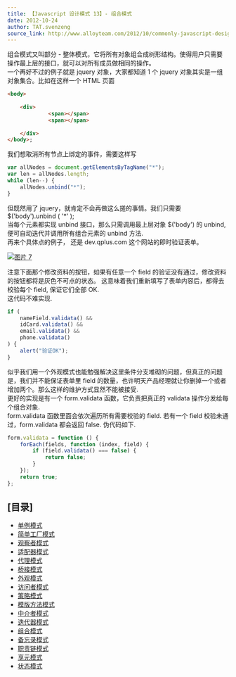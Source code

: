 ```yaml
---
title: 【Javascript 设计模式 13】- 组合模式
date: 2012-10-24
author: TAT.svenzeng
source_link: http://www.alloyteam.com/2012/10/commonly-javascript-design-patterns-combined-mode/
---
```


<!-- {% raw %} - for jekyll -->

组合模式又叫部分 - 整体模式，它将所有对象组合成树形结构。使得用户只需要操作最上层的接口，就可以对所有成员做相同的操作。  
一个再好不过的例子就是 jquery 对象，大家都知道 1 个 jquery 对象其实是一组对象集合。比如在这样一个 HTML 页面

```html
<body>
      
    <div>
             <span></span>
             <span></span>
          
    </div>
</body>;
```

我们想取消所有节点上绑定的事件，需要这样写

```javascript
var allNodes = document.getElementsByTagName("*");
var len = allNodes.length;
while (len--) {
    allNodes.unbind("*");
}
```

但既然用了 jquery，就肯定不会再做这么搓的事情。我们只需要 $('body').unbind ( '\*' );  
当每个元素都实现 unbind 接口，那么只需调用最上层对象 $('body') 的 unbind, 便可自动迭代并调用所有组合元素的 unbind 方法.  
再来个具体点的例子， 还是 dev.qplus.com 这个网站的即时验证表单。

[![](http://www.alloyteam.com/wp-content/uploads/2012/10/图片7.png "图片 7")](http://www.alloyteam.com/wp-content/uploads/2012/10/图片7.png)

注意下面那个修改资料的按钮，如果有任意一个 field 的验证没有通过，修改资料的按钮都将是灰色不可点的状态。 这意味着我们重新填写了表单内容后，都得去校验每个 field, 保证它们全部 OK.  
这代码不难实现.

```javascript
if (
    nameField.validata() &&
    idCard.validata() &&
    email.validata() &&
    phone.validata()
) {
    alert("验证OK");
}
```

似乎我们用一个外观模式也能勉强解决这里条件分支堆砌的问题，但真正的问题是，我们并不能保证表单里 field 的数量，也许明天产品经理就让你删掉一个或者增加两个。那么这样的维护方式显然不能被接受.  
更好的实现是有一个 form.validata 函数，它负责把真正的 validata 操作分发给每个组合对象.  
form.validata 函数里面会依次遍历所有需要校验的 field. 若有一个 field 校验未通过，form.validata 都会返回 false. 伪代码如下.

```javascript
form.validata = function () {
    forEach(fields, function (index, field) {
        if (field.validata() === false) {
            return false;
        }
    });
    return true;
};
```

## \[目录]

-   [单例模式](http://www.alloyteam.com/2012/10/common-javascript-design-patterns/ "单例模式")
-   [简单工厂模式](http://www.alloyteam.com/2012/10/commonly-javascript-design-patterns-simple-factory-pattern/ "简单工厂模式")
-   [观察者模式](http://www.alloyteam.com/2012/10/commonly-javascript-design-pattern-observer-mode/ "观察者模式")
-   [适配器模式](http://www.alloyteam.com/2012/10/commonly-javascript-design-patterns-adapter-mode/ "适配器模式")
-   [代理模式](http://www.alloyteam.com/2012/10/commonly-javascript-design-patterns-proxy-mode/ "代理模式")
-   [桥接模式](http://www.alloyteam.com/2012/10/commonly-javascript-design-mode-bridge-mode/ "桥接模式")
-   [外观模式](http://www.alloyteam.com/2012/10/commonly-javascript-design-patterns-appearance-mode/ "外观模式")
-   [访问者模式](http://www.alloyteam.com/2012/10/commonly-javascript-design-patterns-the-visitor-pattern/ "访问者模式")
-   [策略模式](http://www.alloyteam.com/2012/10/commonly-javascript-design-patterns-strategy-mode/ "策略模式")
-   [模版方法模式](http://www.alloyteam.com/2012/10/commonly-javascript-design-patterns-template-method-pattern/ "模版方法模式")
-   [中介者模式](http://www.alloyteam.com/2012/10/javascript-design-pattern-intermediary-model/ "中介者模式")
-   [迭代器模式](http://www.alloyteam.com/2012/10/commonly-javascript-design-patterns-iterator-mode/ "迭代器模式")
-   [组合模式](http://www.alloyteam.com/2012/10/commonly-javascript-design-patterns-combined-mode/ "组合模式")
-   [备忘录模式](http://www.alloyteam.com/2012/10/commonly-javascript-design-patterns-memorandum-mode/ "备忘录模式")
-   [职责链模式](http://www.alloyteam.com/2012/10/commonly-javascript-design-patterns-duty-chain/ "职责链模式")
-   [享元模式](http://www.alloyteam.com/2012/10/commonly-javascript-design-patterns-flyweight/ "享元模式")
-   [状态模式](http://www.alloyteam.com/2012/10/commonly-javascript-design-patterns-state-mode/ "状态模式")

<!-- {% endraw %} - for jekyll -->